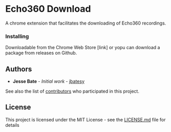 # Echo360 Download

A chrome extension that facilitates the downloading of Echo360 recordings.

### Installing

Downloadable from the Chrome Web Store [link] or yopu can download a package from releases on Github.

## Authors

* **Jesse Bate** - *Initial work* - [jbatesy](https://github.com/jbatesy)

See also the list of [contributors](https://github.com/your/project/contributors) who participated in this project.

## License

This project is licensed under the MIT License - see the [LICENSE.md](LICENSE.md) file for details

